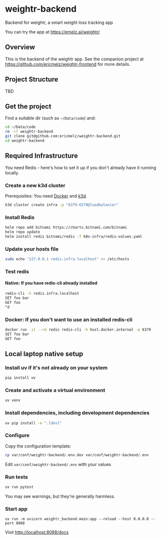# weightr-backend
Backend for weightr, a smart weight loss tracking app

You can try the app at <https://emelz.ai/weightr/>

## Overview
This is the backend of the weightr app.  See the companion project at <https://github.com/ericmelz/weightr-frontend>
for more details.

## Project Structure
TBD

## Get the project
Find a suitable dir (such as `~/Data/code`) and:
```bash
cd ~/Data/code
rm -rf weightr-backend
git clone git@github.com:ericmelz/weightr-backend.git
cd weightr-backend
```

## Required Infrastructure
You need Redis - here's how to set it up if you don't already have it running locally.

### Create a new k3d cluster
Prerequisites: You need [Docker](https://www.docker.com/products/docker-desktop/) and [k3d](https://k3d.io/stable/).
```bash
k3d cluster create infra -p "6379:6379@loadbalancer"
```

### Install Redis
```bash
helm repo add bitnami https://charts.bitnami.com/bitnami
helm repo update
helm install redis bitnami/redis -f k8s-infra/redis-values.yaml
```

### Update your hosts file
```bash
sudo echo "127.0.0.1 redis.infra.localhost" >> /etc/hosts
```

### Test redis
#### Native: If you have redis-cli already installed
```bash
redis-cli -h redis.infra.localhost
SET foo bar
GET foo
^d
```

### Docker: If you don't want to use an installed redis-cli
```bash
docker run -it --rm redis redis-cli -h host.docker.internal -p 6379
SET foo bar
GET foo
```

## Local laptop native setup
### Install uv if it's not already on your system

```bash
pip install uv
```

### Create and activate a virtual environment
```bash
uv venv
```

### Install dependencies, including development dependencies
```bash
uv pip install -e ".[dev]"
```

### Configure
Copy the configuration template:
```bash
cp var/conf/weightr-backend/.env.dev var/conf/weightr-backend/.env
```
Edit `var/conf/weightr-backend/.env` with your values

### Run tests
```bash
uv run pytest
```
You may see warnings, but they're generally harmless.

### Start app
```
uv run -m uvicorn weightr_backend.main:app --reload --host 0.0.0.0 --port 8088
```
Visit <http://localhost:8088/docs>




